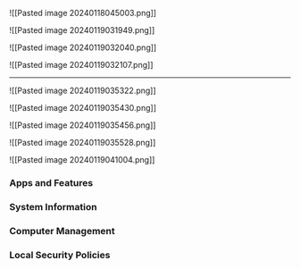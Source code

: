 ![[Pasted image 20240118045003.png]]

![[Pasted image 20240119031949.png]]

![[Pasted image 20240119032040.png]]

![[Pasted image 20240119032107.png]]

---
![[Pasted image 20240119035322.png]]

![[Pasted image 20240119035430.png]]

![[Pasted image 20240119035456.png]]

![[Pasted image 20240119035528.png]]

![[Pasted image 20240119041004.png]]

### Apps and Features
### System Information
### Computer Management
### Local Security Policies

